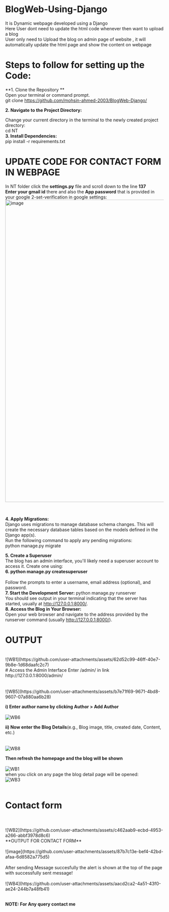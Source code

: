 # BlogWeb-Using-Django
It is Dynamic webpage developed using a Django <br>
Here User dont need to update the html code whenever then want to upload a blog<br>
User only need to Upload the blog on admin page of website , it will automatically update the html page and show the content on webpage<br>
# Steps to follow for setting up the Code:
**1. Clone the Repository **<br>
Open your terminal or command prompt.<br>
git clone https://github.com/mohsin-ahmed-2003/BlogWeb-Django/<br>

**2. Navigate to the Project Directory:** <br>

Change your current directory in the terminal to the newly created project directory:<br>
cd NT <br>
**3. Install Dependencies:** <br>
pip install -r requirements.txt <br>
# UPDATE CODE FOR CONTACT FORM IN WEBPAGE
In NT folder click the **settings.py** file and scroll down to the line **137** <br>
**Enter your gmail id** there and also the **App password** that is provided in your google 2-set-verification in google settings: <br>
<img width="960" alt="image" src="https://github.com/user-attachments/assets/278886b4-a14f-45a5-bcb8-5dcb8b95a55f" />

<br>

**4. Apply Migrations:** <br>
Django uses migrations to manage database schema changes. This will create the necessary database tables based on the models defined in the Django app(s).<br>
Run the following command to apply any pending migrations:<br>
python manage.py migrate<br>

**5. Create a Superuser** <br>
The blog has an admin interface, you'll likely need a superuser account to access it. Create one using: <br>
**6. python manage.py createsuperuser** <br>
<br>
Follow the prompts to enter a username, email address (optional), and password.<br>
**7. Start the Development Server:**
python manage.py runserver <br>
You should see output in your terminal indicating that the server has started, usually at http://127.0.0.1:8000/. <br>
**8. Access the Blog in Your Browser:** <br>
Open your web browser and navigate to the address provided by the runserver command (usually http://127.0.0.1:8000/).<br>
# OUTPUT <br>
<br>
![WB1](https://github.com/user-attachments/assets/62d52c99-46ff-40e7-9b8e-1d68daafc2c7)
<br>
# Access the Admin Interface
Enter /admin/ in link <br>
http://127.0.0.1:8000/admin/<br>
<br>
<br>
![WB5](https://github.com/user-attachments/assets/b7e71f69-9671-4bd8-9607-07a880aa6b28)

**i) Enter author name by clicking Author > Add Author**
<br>
<br>
![WB6](https://github.com/user-attachments/assets/24d4ed28-d1a6-4bc4-8031-6054435b9fee)

**ii) Now enter the Blog Details**(e.g., Blog image, title, created date, Content, etc.)<br>
<br>
<br>
![WB8](https://github.com/user-attachments/assets/560b2dd5-ec7d-4c4e-a4fc-b32ee38896f8)

**Then refresh the homepage and the blog will be shown**
<br>
<br>
![WB1](https://github.com/user-attachments/assets/1199b0dd-4982-440f-a1e3-bf6b2c1c2ab8)
<br>
when you click on any page the blog detail page will be opened:
<br>
![WB3](https://github.com/user-attachments/assets/3757e806-b6c4-456b-a18e-80b951b050d3)
<br>
<br>
# Contact form
<br>
<br>
![WB2](https://github.com/user-attachments/assets/c462aab9-ecbd-4953-a266-abbf3978d8c6)
<br>
**OUTPUT FOR CONTACT FORM**
<br>
<br>
![image](https://github.com/user-attachments/assets/87b7c13e-bef4-42bd-afaa-6d8582a775d5)
<br>
<br>
After sending Message succesfully the alert is shown at the top of the page with successfully sent message!
<br>
<br>
![WB4](https://github.com/user-attachments/assets/aacd2ca2-4a51-43f0-ae24-244b7a48fb41)
<br>
<br>

**NOTE: For Any query contact me**

